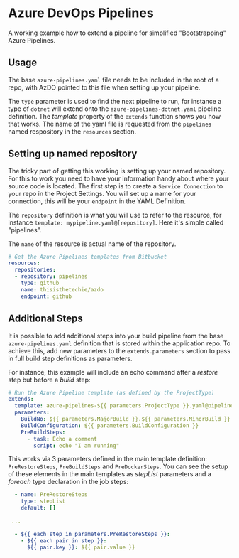 # Azure DevOps Pipelines
A working example how to extend a pipeline for simplified "Bootstrapping" Azure Pipelines.

## Usage
The base `azure-pipelines.yaml` file needs to be included in the root of a repo, with AzDO pointed to this file when setting up your pipeline.

The `type` parameter is used to find the next pipeline to run, for instance a type of `dotnet` will extend onto the `azure-pipelines-dotnet.yaml` pipeline definition. The _template_ property of the `extends` function shows you how that works. The name of the yaml file is requested from the `pipelines` named respository in the `resources` section.

## Setting up named repository
The tricky part of getting this working is setting up your named repository. For this to work you need to have your information handy about where your source code is located. The first step is to create a `Service Connection` to your repo in the Project Settings. You will set up a name for your connection, this will be your `endpoint` in the YAML Definition. 

The `repository` definition is what you will use to refer to the resource, for instance `template: mypipeline.yaml@[repository]`. Here it's simple called "pipelines".

The `name` of the resource is actual name of the repository.

```yaml
# Get the Azure Pipelines templates from Bitbucket
resources:
  repositories:
  - repository: pipelines
    type: github
    name: thisisthetechie/azdo
    endpoint: github
```

## Additional Steps
It is possible to add additional steps into your build pipeline from the base `azure-pipelines.yaml` definition that is stored within the application repo. To achieve this, add new parameters to the `extends.parameters` section to pass in full build step definitions as parameters.

For instance, this example will include an echo command after a _restore_ step but before a _build_ step:

```yaml
# Run the Azure Pipeline template (as defined by the ProjectType)
extends:
  template: azure-pipelines-${{ parameters.ProjectType }}.yaml@pipelines
  parameters:
    BuildNo: ${{ parameters.MajorBuild }}.${{ parameters.MinorBuild }}.$(Build.BuildNumber)
    BuildConfiguration: ${{ parameters.BuildConfiguration }}
    PreBuildSteps:
      - task: Echo a comment
        script: echo "I am running"
```  

This works via 3 parameters defined in the main template definition: `PreRestoreSteps`, `PreBuildSteps` and `PreDockerSteps`. You can see the setup of these elements in the main templates as _stepList_ parameters and a _foreach_ type declaration in the job steps:

```yaml
  - name: PreRestoreSteps 
    type: stepList
    default: [] 
  
 ...

  - ${{ each step in parameters.PreRestoreSteps }}:
    - ${{ each pair in step }}:
      ${{ pair.key }}: ${{ pair.value }}  
```
